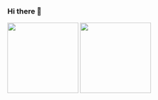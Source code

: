 ### Hi there 👋

<div display='inline-block' gap='4px'>
  <img height='160' align="center" src="https://github-readme-stats.vercel.app/api?username=marcio-piagio&count_private=true&theme=dark" />
  <img height='160' align="center" src="https://github-readme-stats.vercel.app/api/top-langs/?username=marcio-piagio&layout=compact&theme=dark&count_private=true" />
</div>
